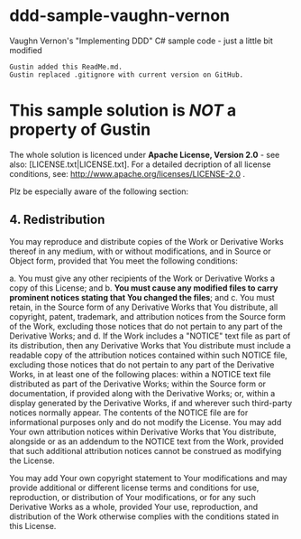 # ddd-sample-vaughn-vernon
Vaughn Vernon's "Implementing DDD" C# sample code - just a little bit modified

```
Gustin added this ReadMe.md.
Gustin replaced .gitignore with current version on GitHub.
```
# This sample solution is *NOT* a property of Gustin
The whole solution is licenced under **Apache License, Version 2.0** - see also: [LICENSE.txt|LICENSE.txt].
For a detailed decription of all license conditions, see: http://www.apache.org/licenses/LICENSE-2.0 .

Plz be especially aware of the following section:

## 4. Redistribution
You may reproduce and distribute copies of the Work or Derivative Works thereof in any medium, with or without modifications, and in Source or Object form, provided that You meet the following conditions:

 a. You must give any other recipients of the Work or Derivative Works a copy of this License; and
 b. **You must cause any modified files to carry prominent notices stating that You changed the files**; and
 c. You must retain, in the Source form of any Derivative Works that You distribute, all copyright, patent, trademark, and attribution notices from the Source form of the Work, excluding those notices that do not pertain to any part of the Derivative Works; and
 d. If the Work includes a "NOTICE" text file as part of its distribution, then any Derivative Works that You distribute must include a readable copy of the attribution notices contained within such NOTICE file, excluding those notices that do not pertain to any part of the Derivative Works, in at least one of the following places: within a NOTICE text file distributed as part of the Derivative Works; within the Source form or documentation, if provided along with the Derivative Works; or, within a display generated by the Derivative Works, if and wherever such third-party notices normally appear. The contents of the NOTICE file are for informational purposes only and do not modify the License. You may add Your own attribution notices within Derivative Works that You distribute, alongside or as an addendum to the NOTICE text from the Work, provided that such additional attribution notices cannot be construed as modifying the License. 

You may add Your own copyright statement to Your modifications and may provide additional or different license terms and conditions for use, reproduction, or distribution of Your modifications, or for any such Derivative Works as a whole, provided Your use, reproduction, and distribution of the Work otherwise complies with the conditions stated in this License.

